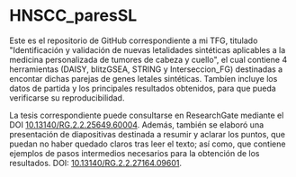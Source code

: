 # HNSCC_paresSL
Este es el repositorio de GitHub correspondiente a mi TFG, titulado "Identificación y validación de nuevas letalidades sintéticas aplicables a la medicina personalizada de tumores de cabeza y cuello", el cual contiene 4 herramientas (DAISY, blitzGSEA, STRING y Interseccion_FG) destinadas a encontar dichas parejas de genes letales sintéticas. Tambíen incluye los datos de partida y los principales resultados obtenidos, para que pueda verificarse su reproducibilidad.

La tesis correspondiente puede consultarse en ResearchGate mediante el DOI [10.13140/RG.2.2.25649.60004](http://dx.doi.org/10.13140/RG.2.2.25649.60004).
Además, también se elaboró una presentación de diapositivas destinada a resumir y aclarar los puntos, que puedan no haber quedado claros tras leer el texto; así como, que contiene ejemplos de pasos intermedios necesarios para la obtención de los resultados. DOI: [10.13140/RG.2.2.27164.09601](http://dx.doi.org/10.13140/RG.2.2.27164.09601).
